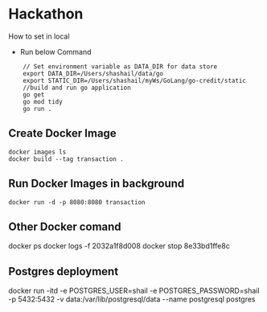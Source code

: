 # Hackathon
How to set in local
* Run below Command
```
    // Set environment variable as DATA_DIR for data store
    export DATA_DIR=/Users/shashail/data/go
    export STATIC_DIR=/Users/shashail/myWs/GoLang/go-credit/static
    //build and run go application
    go get
    go mod tidy
    go run .
```

## Create Docker Image
```
docker images ls
docker build --tag transaction .
```

## Run Docker Images in background
``` docker run -d -p 8080:8080 transaction  ```

## Other Docker comand 
docker ps
docker logs -f 2032a1f8d008
docker stop 8e33bd1ffe8c


## Postgres deployment 
docker run -itd -e POSTGRES_USER=shail -e POSTGRES_PASSWORD=shail -p 5432:5432 -v data:/var/lib/postgresql/data --name postgresql postgres



